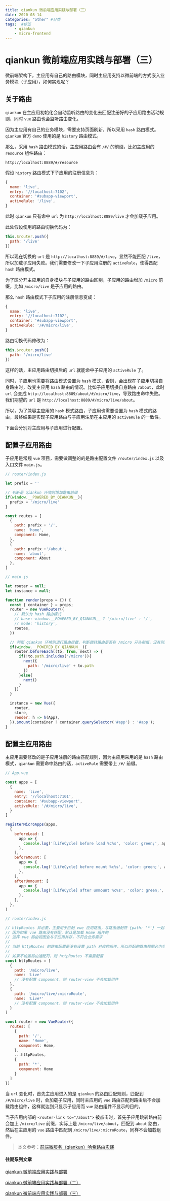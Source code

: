 ```yaml
---
title: qiankun 微前端应用实践与部署（三）
date: 2020-08-14
categories: "other" #分类
tags:  #标签
    - qiankun
    - micro-frontend
---
```


# qiankun 微前端应用实践与部署（三）

微前端架构下，主应用有自己的路由模块，同时主应用支持以微前端的方式嵌入业务模块（子应用），如何实现呢？

## 关于路由

`qiankun` 在主应用初始化会自动监听路由的变化去匹配注册好的子应用路由活动规则，同时 `vue` 路由也会监听路由变化。

因为主应用有自己的业务模块，需要支持页面刷新，所以采用 `hash` 路由模式。`qiankun` 官方 `demo` 使用的是 `history` 路由模式。

那么，采用 `hash` 路由模式的话，主应用路由会有 `/#/` 的前缀，比如主应用的 `resource` 组件路由：

```
http://localhost:8889/#/resource
```

假设 `history` 路由模式下子应用的注册信息为：

```javascript
{
  name: 'live',
  entry: '//localhost:7102',
  container: '#subapp-viewport',
  activeRule: '/live',
}
```

此时 `qiankun` 只有命中 `url` 为 `http://localhost:8889/live` 才会加载子应用。

此处假设使用的路由切换代码为：

```javascript
this.$router.push({
  path: '/live'
})
```

所以现在切换的 `url` 是 `http://localhost:8889/#/live`，显然不能匹配 `/live`，所以加载子应用失败。我们需要修改一下子应用注册的 `activeRule`，使得匹配 `hash` 路由模式。

为了区分开主应用的自身模块与子应用的路由区别，子应用的路由增加 `/micro` 前缀，比如 `/micro/live` 是子应用的路由。

那么 `hash` 路由模式下子应用的注册信息变成：

```javascript
{
  name: 'live',
  entry: '//localhost:7102',
  container: '#subapp-viewport',
  activeRule: '/#/micro/live',
}
```

路由切换代码修改为：

```javascript
this.$router.push({
  path: '/micro/live'
})
```

这样的话，主应用路由切换后的 `url` 就能命中子应用的 `activeRule` 了。

同时，子应用也需要将路由模式设置为 `hash` 模式，否则，会出现在子应用切换自身路由时，改变主应用 `hash` 路由的情况。比如子应用切换自身路由 `/about`，此时 `url` 会变成 `http://localhost:8889/about/#/micro/live`，导致路由命中失败。我们期望的 `url` 是 `http://localhost:8889/#/micro/live/about`。

所以，为了兼容主应用的 `hash` 模式路由，子应用也需要设置为 `hash` 模式的路由，最终结果是实现子应用路由与子应用注册在主应用的 `activeRule` 的一致性。

下面会分别对主应用与子应用进行配置。

## 配置子应用路由

子应用是常规 `vue` 项目，需要做调整的的是路由配置文件 `/router/index.js` 以及入口文件 `main.js`。

```javascript
// router/index.js

let prefix = ''

// 判断是 qiankun 环境则增加路由前缀
if(window.__POWERED_BY_QIANKUN__){
  prefix = '/micro/live'
}

const routes = [
  {
    path: prefix + '/',
    name: 'home',
    component: Home,
  },
  {
    path: prefix +'/about',
    name: 'about',
    component: About
  },
]
```

```javascript
// main.js

let router = null;
let instance = null;

function render(props = {}) {
  const { container } = props;
  router = new VueRouter({
    // 默认为 hash 路由模式
    // base: window.__POWERED_BY_QIANKUN__ ? '/micro/live' : '/',
    // mode: 'history',
    routes,
  })

  // 判断 qiankun 环境则进行路由拦截，判断跳转路由是否有 /micro 开头前缀，没有则加上
  if(window.__POWERED_BY_QIANKUN__){
    router.beforeEach((to, from, next) => {
      if(!to.path.includes('/micro')){
        next({
          path: '/micro/live' + to.path
        })
      }else{
        next()
      }
    })
  }

  instance = new Vue({
    router,
    store,
    render: h => h(App),
  }).$mount(container ? container.querySelector('#app') : '#app');
}
```

## 配置主应用路由

主应用需要修改的是子应用注册的路由匹配规则，因为主应用采用的是 `hash` 路由模式，`qiankun` 需要命中路由的话，`activeRule` 需要带上 `/#/` 前缀。

```javascript
// App.vue

const apps = [
  {
    name: 'live',
    entry: '//localhost:7101',
    container: '#subapp-viewport',
    activeRule: '/#/micro/live',
  }
]

registerMicroApps(apps, 
  {
    beforeLoad: [
      app => {
        console.log('[LifeCycle] before load %c%s', 'color: green;', app.name);
      },
    ],
    beforeMount: [
      app => {
        console.log('[LifeCycle] before mount %c%s', 'color: green;', app.name);
      },
    ],
    afterUnmount: [
      app => {
        console.log('[LifeCycle] after unmount %c%s', 'color: green;', app.name);
      },
    ],
  },
)
```

```javascript
// router/index.js

// httpRoutes 非必要，主要用于匹配 vue 应用路由，与路由通配符 {path: '*'} 一起使用
// 因为如果 vue 路由没有匹配，默认是加载 Home 组件的
// 这样 vue 路由视图会与子应用共存，不符合业务需求
//
// 当前 httpRoutes 的路由配置是没有设置 path 对应的组件，所以匹配的路由视图必为空
//
// 如果不设置路由通配符，则 httpRoutes 不需要配置
const httpRoutes = [
  {
    path: '/micro/live',
    name: 'Live'
    // 没有配置 component，则 router-view 不会加载组件
  },
  {
    path: '/micro/live/:microRoute',
    name: 'Live*'
    // 没有配置 component，则 router-view 不会加载组件
  }
]

const router = new VueRouter({
  routes: [
    {
      path: '/',
      name: 'Home',
      component: Home,
    },
    ...httpRoutes,
    {
      path: '*',
      component: Home
    }
  ]
})
```

当 `url` 变化时，首先主应用进入的是 `qiankun` 的路由匹配规则，匹配到 `/#/micro/live` 时，会加载子应用，同时主应用的 `vue` 路由匹配到路由后不会加载路由组件，这样就达到只显示子应用而 `vue` 路由组件不显示的目的。

当子应用内部的 `<router-link to="/about">` 被点击时，首先子应用跳转路由前会加上 `/micro/live` 前缀，实际上是 `/micro/live/about`，匹配到 `about` 路由，然后在主应用的 `vue` 路由中匹配到 `/micro/live/:microRoute`，同样不会加载组件。

> 本文参考：[前端微服务（qiankun）哈希路由实践](https://www.cnblogs.com/scdisplay/p/13037536.html)

#### 往期系列文章

[qiankun 微前端应用实践与部署](https://jwchan.cn/_posts/other/qiankun_micro_app.html)

[qiankun 微前端应用实践与部署（二）](https://jwchan.cn/_posts/other/qiankun_micro_app2.html)

[qiankun 微前端应用实践与部署（三）](https://jwchan.cn/_posts/other/qiankun_micro_app3.html)